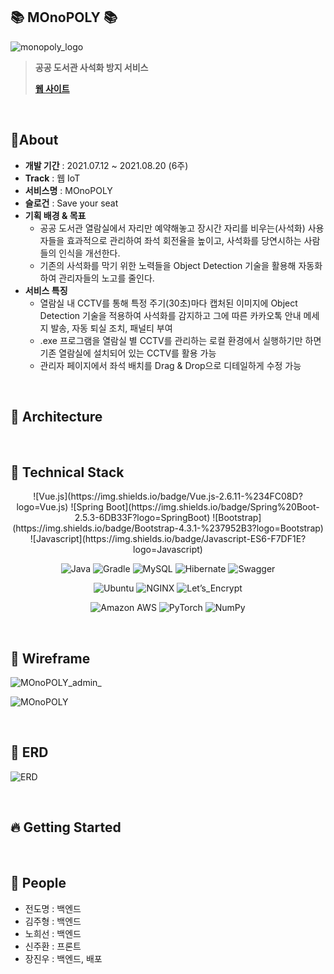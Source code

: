 ## :books: MOnoPOLY :books:

![monopoly_logo](/uploads/408067ee7e852a8fc246f905aed6cce4/monopoly_logo.png)

> **공공 도서관 사석화 방지 서비스**
>
> **[웹 사이트](https://i5a209.p.ssafy.io/)**

<br>

## :memo: ​About

- **개발 기간** : 2021.07.12 ~ 2021.08.20 (6주)
- **Track** : 웹 IoT
- **서비스명** : MOnoPOLY
- **슬로건** : Save your seat
- **기획 배경 & 목표**
  - 공공 도서관 열람실에서 자리만 예약해놓고 장시간 자리를 비우는(사석화) 사용자들을 효과적으로 관리하여 좌석 회전율을 높이고, 사석화를 당연시하는 사람들의 인식을 개선한다.
  - 기존의 사석화를 막기 위한 노력들을 Object Detection 기술을 활용해 자동화 하여 관리자들의 노고를 줄인다.
- **서비스 특징**
  - 열람실 내 CCTV를 통해 특정 주기(30초)마다 캡처된 이미지에 Object Detection 기술을 적용하여 사석화를 감지하고 그에 따른 카카오톡 안내 메세지 발송, 자동 퇴실 조치, 패널티 부여
  - .exe 프로그램을 열람실 별 CCTV를 관리하는 로컬 환경에서 실행하기만 하면 기존 열람실에 설치되어 있는 CCTV를 활용 가능
  - 관리자 페이지에서 좌석 배치를 Drag & Drop으로 디테일하게 수정 가능

<br>

## :office: Architecture



<br>

## :wrench: ​Technical Stack

<div align="center">
![Vue.js](https://img.shields.io/badge/Vue.js-2.6.11-%234FC08D?logo=Vue.js)
![Spring Boot](https://img.shields.io/badge/Spring%20Boot-2.5.3-6DB33F?logo=SpringBoot)
![Bootstrap](https://img.shields.io/badge/Bootstrap-4.3.1-%237952B3?logo=Bootstrap)
![Javascript](https://img.shields.io/badge/Javascript-ES6-F7DF1E?logo=Javascript)

![Java](https://img.shields.io/badge/Java-8.0.275-6DB33F?logo=Java)
![Gradle](https://img.shields.io/badge/Gradle-6.7.1-02303A?logo=Gradle)
![MySQL](https://img.shields.io/badge/MySQL-8.0.23-%234479A1?logo=MySQL)
![Hibernate](https://img.shields.io/badge/Hibernate-5.4.27-59666C?logo=Hibernate)
![Swagger](https://img.shields.io/badge/Swagger-2.9.2-%2385EA2D?logo=Swagger)

![Ubuntu](https://img.shields.io/badge/Ubuntu-20.04-E95420?logo=Ubuntu)
![NGINX](https://img.shields.io/badge/NGINX-1.18.0-269539?logo=NGINX)
![Let’s_Encrypt](https://img.shields.io/badge/Let’s_Encrypt-0.40.0-003A70?logo=Let’s-Encrypt)

![Amazon AWS](https://img.shields.io/badge/Amazon%20AWS-RDS-%23232F3E?logo=AmazonAWS)
![PyTorch](https://img.shields.io/badge/PyTorch-1.9.0-%23EE4C2C?logo=PyTorch)
![NumPy](https://img.shields.io/badge/NumPy-1.21.1-%23013243?logo=NumPy)

</div>

<br>

## :mount_fuji: ​Wireframe

![MOnoPOLY_admin_](/uploads/b93951c1b8c83cfb65f7e2d9026fb613/MOnoPOLY_admin_.png)

![MOnoPOLY](/uploads/a157df465e7bd994ed15a1852e3de497/MOnoPOLY.png)

<br>

## :open_file_folder: ​ERD

![ERD](/uploads/049e8fc86bd71c6afe1de6993644b9f8/ERD.png)

<br>

## :fire: ​Getting Started



<br>

## :purple_heart: ​People

- 전도명 : 백엔드 
- 김주형 : 백엔드 
- 노희선 : 백엔드 
- 신주환 : 프론트 
- 장진우 : 백엔드, 배포

